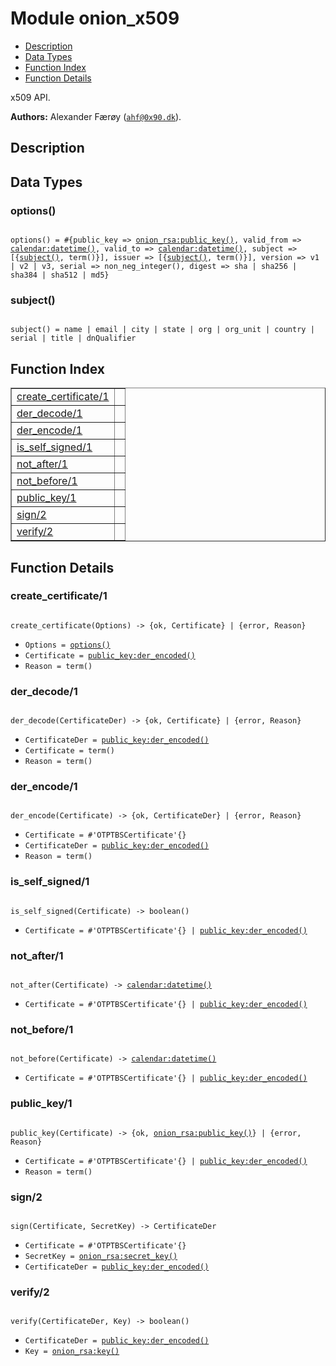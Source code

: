 

# Module onion_x509 #
* [Description](#description)
* [Data Types](#types)
* [Function Index](#index)
* [Function Details](#functions)

x509 API.

__Authors:__ Alexander Færøy ([`ahf@0x90.dk`](mailto:ahf@0x90.dk)).

<a name="description"></a>

## Description ##

<a name="types"></a>

## Data Types ##




### <a name="type-options">options()</a> ###


<pre><code>
options() = #{public_key =&gt; <a href="onion_rsa.md#type-public_key">onion_rsa:public_key()</a>, valid_from =&gt; <a href="calendar.md#type-datetime">calendar:datetime()</a>, valid_to =&gt; <a href="calendar.md#type-datetime">calendar:datetime()</a>, subject =&gt; [{<a href="#type-subject">subject()</a>, term()}], issuer =&gt; [{<a href="#type-subject">subject()</a>, term()}], version =&gt; v1 | v2 | v3, serial =&gt; non_neg_integer(), digest =&gt; sha | sha256 | sha384 | sha512 | md5}
</code></pre>




### <a name="type-subject">subject()</a> ###


<pre><code>
subject() = name | email | city | state | org | org_unit | country | serial | title | dnQualifier
</code></pre>

<a name="index"></a>

## Function Index ##


<table width="100%" border="1" cellspacing="0" cellpadding="2" summary="function index"><tr><td valign="top"><a href="#create_certificate-1">create_certificate/1</a></td><td></td></tr><tr><td valign="top"><a href="#der_decode-1">der_decode/1</a></td><td></td></tr><tr><td valign="top"><a href="#der_encode-1">der_encode/1</a></td><td></td></tr><tr><td valign="top"><a href="#is_self_signed-1">is_self_signed/1</a></td><td></td></tr><tr><td valign="top"><a href="#not_after-1">not_after/1</a></td><td></td></tr><tr><td valign="top"><a href="#not_before-1">not_before/1</a></td><td></td></tr><tr><td valign="top"><a href="#public_key-1">public_key/1</a></td><td></td></tr><tr><td valign="top"><a href="#sign-2">sign/2</a></td><td></td></tr><tr><td valign="top"><a href="#verify-2">verify/2</a></td><td></td></tr></table>


<a name="functions"></a>

## Function Details ##

<a name="create_certificate-1"></a>

### create_certificate/1 ###

<pre><code>
create_certificate(Options) -&gt; {ok, Certificate} | {error, Reason}
</code></pre>

<ul class="definitions"><li><code>Options = <a href="#type-options">options()</a></code></li><li><code>Certificate = <a href="public_key.md#type-der_encoded">public_key:der_encoded()</a></code></li><li><code>Reason = term()</code></li></ul>

<a name="der_decode-1"></a>

### der_decode/1 ###

<pre><code>
der_decode(CertificateDer) -&gt; {ok, Certificate} | {error, Reason}
</code></pre>

<ul class="definitions"><li><code>CertificateDer = <a href="public_key.md#type-der_encoded">public_key:der_encoded()</a></code></li><li><code>Certificate = term()</code></li><li><code>Reason = term()</code></li></ul>

<a name="der_encode-1"></a>

### der_encode/1 ###

<pre><code>
der_encode(Certificate) -&gt; {ok, CertificateDer} | {error, Reason}
</code></pre>

<ul class="definitions"><li><code>Certificate = #'OTPTBSCertificate'{}</code></li><li><code>CertificateDer = <a href="public_key.md#type-der_encoded">public_key:der_encoded()</a></code></li><li><code>Reason = term()</code></li></ul>

<a name="is_self_signed-1"></a>

### is_self_signed/1 ###

<pre><code>
is_self_signed(Certificate) -&gt; boolean()
</code></pre>

<ul class="definitions"><li><code>Certificate = #'OTPTBSCertificate'{} | <a href="public_key.md#type-der_encoded">public_key:der_encoded()</a></code></li></ul>

<a name="not_after-1"></a>

### not_after/1 ###

<pre><code>
not_after(Certificate) -&gt; <a href="calendar.md#type-datetime">calendar:datetime()</a>
</code></pre>

<ul class="definitions"><li><code>Certificate = #'OTPTBSCertificate'{} | <a href="public_key.md#type-der_encoded">public_key:der_encoded()</a></code></li></ul>

<a name="not_before-1"></a>

### not_before/1 ###

<pre><code>
not_before(Certificate) -&gt; <a href="calendar.md#type-datetime">calendar:datetime()</a>
</code></pre>

<ul class="definitions"><li><code>Certificate = #'OTPTBSCertificate'{} | <a href="public_key.md#type-der_encoded">public_key:der_encoded()</a></code></li></ul>

<a name="public_key-1"></a>

### public_key/1 ###

<pre><code>
public_key(Certificate) -&gt; {ok, <a href="onion_rsa.md#type-public_key">onion_rsa:public_key()</a>} | {error, Reason}
</code></pre>

<ul class="definitions"><li><code>Certificate = #'OTPTBSCertificate'{} | <a href="public_key.md#type-der_encoded">public_key:der_encoded()</a></code></li><li><code>Reason = term()</code></li></ul>

<a name="sign-2"></a>

### sign/2 ###

<pre><code>
sign(Certificate, SecretKey) -&gt; CertificateDer
</code></pre>

<ul class="definitions"><li><code>Certificate = #'OTPTBSCertificate'{}</code></li><li><code>SecretKey = <a href="onion_rsa.md#type-secret_key">onion_rsa:secret_key()</a></code></li><li><code>CertificateDer = <a href="public_key.md#type-der_encoded">public_key:der_encoded()</a></code></li></ul>

<a name="verify-2"></a>

### verify/2 ###

<pre><code>
verify(CertificateDer, Key) -&gt; boolean()
</code></pre>

<ul class="definitions"><li><code>CertificateDer = <a href="public_key.md#type-der_encoded">public_key:der_encoded()</a></code></li><li><code>Key = <a href="onion_rsa.md#type-key">onion_rsa:key()</a></code></li></ul>

